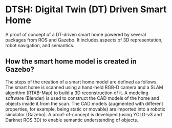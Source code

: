 # DTSH: Digital Twin (DT) Driven Smart Home

A proof of concept of a DT-driven smart home powered by several packages from ROS and Gazebo. It includes aspects of 3D representation, robot navigation, and semantics.

## How the smart home model is created in Gazebo?
The steps of the creation of a smart home model are defined as follows. 
The smart home is scanned using a hand-held RGB-D camera and a SLAM algorithm (RTAB-Map) to build a 3D reconstruction of it. 
A modeling software (Blender) is used to construct the CAD models of the home and objects inside it from the scan. The CAD models (augmented with different properties, for example, being static or movable) are imported into a robotic simulator (Gazebo). <!-- A TurtleBot model in URDF format is spawn into the simulator. --> A proof-of-concept is developed (using YOLO-v3 and Darknet ROS 3D) to enable semantic understanding of objects. 

